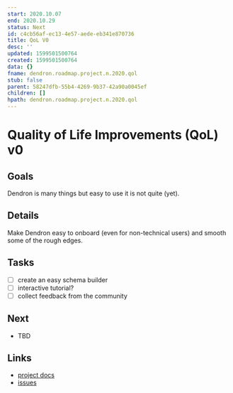 ```yaml
---
start: 2020.10.07
end: 2020.10.29
status: Next
id: c4cb56af-ec13-4e57-aede-eb341e870736
title: QoL V0
desc: ''
updated: 1599501500764
created: 1599501500764
data: {}
fname: dendron.roadmap.project.n.2020.qol
stub: false
parent: 58247dfb-55b4-4269-9b37-42a90a0045ef
children: []
hpath: dendron.roadmap.project.n.2020.qol
---
```

# Quality of Life Improvements (QoL) v0

## Goals

Dendron is many things but easy to use it is not quite (yet). 

## Details

Make Dendron easy to onboard (even for non-technical users) and smooth some of the rough edges. 

## Tasks

- [ ] create an easy schema builder
- [ ] interactive tutorial?
- [ ] collect feedback from the community

## Next

- TBD

## Links

- [project docs](https://dendron.so/notes/c4cb56af-ec13-4e57-aede-eb341e870736.html)
- [issues](https://github.com/dendronhq/dendron/labels/pro.qol-v0)
